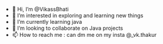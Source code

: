 - 👋 Hi, I’m @VikassBhati
- 👀 I’m interested in exploring and learning new things
- 🌱 I’m currently learning java
- 💞️ I’m looking to collaborate on Java projects
- 📫 How to reach me : can dm me on my insta @_vk.thakur

<!---
VikassBhati/VikassBhati is a ✨ special ✨ repository because its `README.md` (this file) appears on your GitHub profile.
You can click the Preview link to take a look at your changes.
--->
